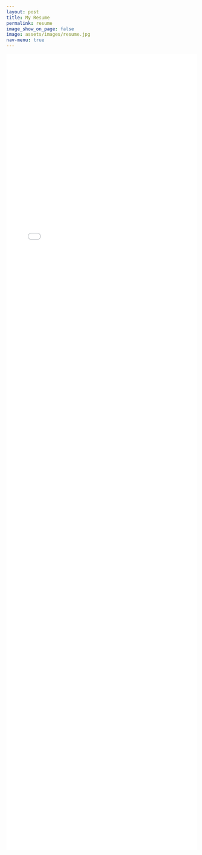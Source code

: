 ```yaml
---
layout: post
title: My Resume
permalink: resume
image_show_on_page: false
image: assets/images/resume.jpg
nav-menu: true
---
```

<embed src="{{ site.url }}/assets/files/cv.pdf" width="100%" height="2100px" />
